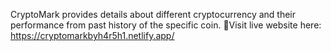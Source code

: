 CryptoMark provides details about different cryptocurrency and their performance from past history of the specific coin.
🔗Visit live website here: https://cryptomarkbyh4r5h1.netlify.app/ 
